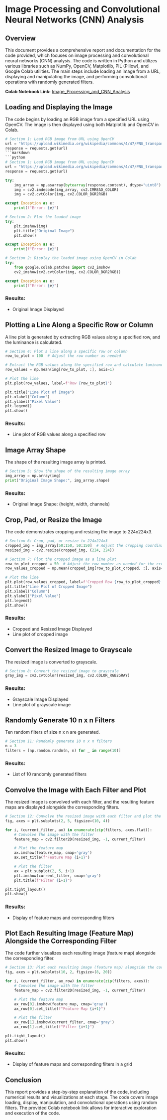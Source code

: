 # Image Processing and Convolutional Neural Networks (CNN) Analysis

## Overview

This document provides a comprehensive report and documentation for the code provided, which focuses on image processing and convolutional neural networks (CNN) analysis. The code is written in Python and utilizes various libraries such as NumPy, OpenCV, Matplotlib, PIL (Pillow), and Google Colab utilities. The main steps include loading an image from a URL, displaying and manipulating the image, and performing convolutional operations with randomly generated filters.

**Colab Notebook Link:** [Image_Processing_and_CNN_Analysis](<https://colab.research.google.com/drive/11RT4ertoyBCKAW-akvPYzyq9CtBxv3MU#scrollTo=lhl-xIEV47hW>)

## Loading and Displaying the Image

The code begins by loading an RGB image from a specified URL using OpenCV. The image is then displayed using both Matplotlib and OpenCV in Colab.

```python
# Section 1: Load RGB image from URL using OpenCV
url = "https://upload.wikimedia.org/wikipedia/commons/4/47/PNG_transparency_demonstration_1.png"
response = requests.get(url)
```markdown
```python
# Section 1: Load RGB image from URL using OpenCV
url = "https://upload.wikimedia.org/wikipedia/commons/4/47/PNG_transparency_demonstration_1.png"
response = requests.get(url)

try:
    img_array = np.asarray(bytearray(response.content), dtype="uint8")
    img = cv2.imdecode(img_array, cv2.IMREAD_COLOR)
    img = cv2.cvtColor(img, cv2.COLOR_BGR2RGB)

except Exception as e:
    print(f"Error: {e}")

# Section 2: Plot the loaded image
try:
    plt.imshow(img)
    plt.title("Original Image")
    plt.show()

except Exception as e:
    print(f"Error: {e}")

# Section 2: Display the loaded image using OpenCV in Colab
try:
    from google.colab.patches import cv2_imshow
    cv2_imshow(cv2.cvtColor(img, cv2.COLOR_BGR2RGB))

except Exception as e:
    print(f"Error: {e}")
```

### Results:
- Original Image Displayed

## Plotting a Line Along a Specific Row or Column

A line plot is generated by extracting RGB values along a specified row, and the luminance is calculated.

```python
# Section 4: Plot a line along a specific row or column
row_to_plot = 100  # Adjust the row number as needed

# Extract the RGB values along the specified row and calculate luminance
row_values = np.mean(img[row_to_plot, :], axis=1)

# Plot the line
plt.plot(row_values, label=f'Row {row_to_plot}')

plt.title("Line Plot of Image")
plt.xlabel("Column")
plt.ylabel("Pixel Value")
plt.legend()
plt.show()
```

### Results:
- Line plot of RGB values along a specified row

## Image Array Shape

The shape of the resulting image array is printed.

```python
# Section 5: Show the shape of the resulting image array
img_array = np.array(img)
print("Original Image Shape:", img_array.shape)
```

### Results:
- Original Image Shape: (height, width, channels)

## Crop, Pad, or Resize the Image

The code demonstrates cropping and resizing the image to 224x224x3.

```python
# Section 6: Crop, pad, or resize to 224x224x3
cropped_img = img_array[50:150, 50:150]  # Adjust the cropping coordinates as needed
resized_img = cv2.resize(cropped_img, (224, 224))

# Section 7: Plot the cropped image as a line plot
row_to_plot_cropped = 50  # Adjust the row number as needed for the cropped image
row_values_cropped = np.mean(cropped_img[row_to_plot_cropped, :], axis=1)

# Plot the line
plt.plot(row_values_cropped, label=f'Cropped Row {row_to_plot_cropped}')
plt.title("Line Plot of Cropped Image")
plt.xlabel("Column")
plt.ylabel("Pixel Value")
plt.legend()
plt.show()
```

### Results:
- Cropped and Resized Image Displayed
- Line plot of cropped image

## Convert the Resized Image to Grayscale

The resized image is converted to grayscale.

```python
# Section 8: Convert the resized image to grayscale
gray_img = cv2.cvtColor(resized_img, cv2.COLOR_RGB2GRAY)
```

### Results:
- Grayscale Image Displayed
- Line plot of grayscale image

## Randomly Generate 10 n x n Filters

Ten random filters of size n x n are generated.

```python
# Section 11: Randomly generate 10 n x n filters
n = 3
filters = [np.random.randn(n, n) for _ in range(10)]
```

### Results:
- List of 10 randomly generated filters

## Convolve the Image with Each Filter and Plot

The resized image is convolved with each filter, and the resulting feature maps are displayed alongside the corresponding filters.

```python
# Section 12: Convolve the resized image with each filter and plot the resulting images
fig, axes = plt.subplots(2, 5, figsize=(10, 4))

for i, (current_filter, ax) in enumerate(zip(filters, axes.flat)):
    # Convolve the image with the filter
    feature_map = cv2.filter2D(resized_img, -1, current_filter)

    # Plot the feature map
    ax.imshow(feature_map, cmap='gray')
    ax.set_title(f"Feature Map {i+1}")

    # Plot the filter
    ax = plt.subplot(2, 5, i+1)
    plt.imshow(current_filter, cmap='gray')
    plt.title(f"Filter {i+1}")

plt.tight_layout()
plt.show()
```

### Results:
- Display of feature maps and corresponding filters

## Plot Each Resulting Image (Feature Map) Alongside the Corresponding Filter

The code further visualizes each resulting image (feature map) alongside the corresponding filter.

```python
# Section 13: Plot each resulting image (feature map) alongside the corresponding filter
fig, axes = plt.subplots(10, 2, figsize=(8, 20))

for i, (current_filter, ax_row) in enumerate(zip(filters, axes)):
    # Convolve the image with the filter
    feature_map = cv2.filter2D(resized_img, -1, current_filter)

    # Plot the feature map
    ax_row[0].imshow(feature_map, cmap='gray')
    ax_row[0].set_title(f"Feature Map {i+1}")

    # Plot the filter
    ax_row[1].imshow(current_filter, cmap='gray')
    ax_row[1].set_title(f"Filter {i+1}")

plt.tight_layout()
plt.show()
```

### Results:
- Display of feature maps and corresponding filters in a grid

## Conclusion

This report provides a step-by-step explanation of the code, including numerical results and visualizations at each stage. The code covers image loading, display, manipulation, and convolutional operations using random filters. The provided Colab notebook link allows for interactive exploration and execution of the code.
```
